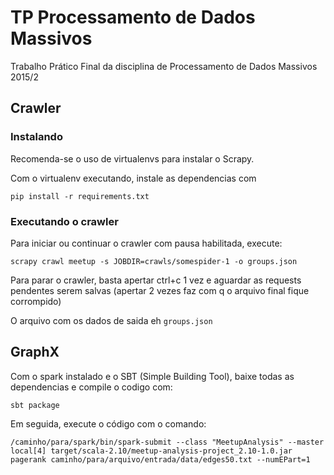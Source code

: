 # TP Processamento de Dados Massivos
Trabalho Prático Final da disciplina de Processamento de Dados Massivos 2015/2

## Crawler

### Instalando

Recomenda-se o uso de virtualenvs para instalar o Scrapy.

Com o virtualenv executando, instale as dependencias com

`pip install -r requirements.txt`

### Executando o crawler

Para iniciar ou continuar o crawler com pausa habilitada, execute:

`scrapy crawl meetup -s JOBDIR=crawls/somespider-1 -o groups.json`

Para parar o crawler, basta apertar ctrl+c 1 vez e aguardar as requests pendentes serem salvas (apertar 2 vezes faz com q o arquivo final fique corrompido)

O arquivo com os dados de saida eh `groups.json`

## GraphX

Com o spark instalado e o SBT (Simple Building Tool), baixe todas as dependencias e compile o codigo com:

`sbt package`

Em seguida, execute o código com o comando:

`/caminho/para/spark/bin/spark-submit --class "MeetupAnalysis" --master local[4] target/scala-2.10/meetup-analysis-project_2.10-1.0.jar pagerank caminho/para/arquivo/entrada/data/edges50.txt --numEPart=1`